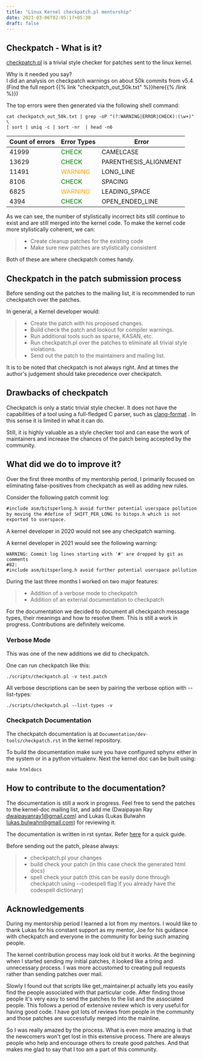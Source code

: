 ```yaml
---
title: "Linux Kernel checkpatch.pl mentorship"
date: 2021-03-06T02:05:17+05:30
draft: false
---
```


## Checkpatch - What is it?
[checkpatch.pl](https://github.com/torvalds/linux/blob/master/scripts/checkpatch.pl)
is a trivial style checker for patches sent to the linux kernel.

Why is it needed you say?</br>
I did an analysis on checkpatch warnings on about 50k commits from v5.4.</br>
(Find the full report {{% link "checkpatch_out_50k.txt" %}}here{{% /link %}})

The top errors were then generated via the following shell command:
```/bin/bash
cat checkpatch_out_50k.txt | grep -oP "(?:WARNING|ERROR|CHECK):(\w+)" \
| sort | uniq -c | sort -nr  | head -n6
```

Count of errors | Error Types | Error
----------------|-------------|------
41999 | <span style="color:green">CHECK</span> | CAMELCASE
13629 | <span style="color:green">CHECK</span> | PARENTHESIS_ALIGNMENT
11491 | <span style="color:orange">WARNING</span> | LONG_LINE
8106 | <span style="color:green">CHECK</span> | SPACING
6825 | <span style="color:orange">WARNING</span> | LEADING_SPACE
4394 | <span style="color:green">CHECK</span> | OPEN_ENDED_LINE

As we can see, the number of stylistically incorrect bits still continue
to exist and are still merged into the kernel code. To make the kernel
code more stylistically coherent, we can:

> - Create cleanup patches for the existing code
> - Make sure new patches are stylistically consistent

Both of these are where checkpatch comes handy.

## Checkpatch in the patch submission process

Before sending out the patches to the mailing list, it is recommended to
run checkpatch over the patches.

In general, a Kernel developer would:

> - Create the patch with his proposed changes.
> - Build check the patch and lookout for compiler warnings.
> - Run additional tools such as sparse, KASAN, etc.
> - Run checkpatch.pl over the patches to eliminate all trivial style violations.
> - Send out the patch to the maintainers and mailing list.


It is to be noted that checkpatch is not always right. And at times the
author's judgement should take precedence over checkpatch.

## Drawbacks of checkpatch

Checkpatch is only a static trivial style checker. It does not have the
capabilities of a tool using a full-fledged C parser, such as
[clang-format](https://www.kernel.org/doc/html/latest/process/clang-format.html)
. In this sense it is limited in what it can do.

Still, it is highly valuable as a style checker tool and can ease the work of maintainers and increase the chances of the patch being accepted by the community.

## What did we do to improve it?

Over the first three months of my mentorship period, I primarily focused on
eliminating false-positives from checkpatch as well as adding new rules.

Consider the following patch commit log:

```diff
#include asm/bitsperlong.h avoid further potential userspace pollution
by moving the #define of SHIFT_PER_LONG to bitops.h which is not
exported to userspace.
```

A kernel developer in 2020 would not see any checkpatch warning.

A kernel developer in 2021 would see the following warning:
```\bin\bash
WARNING: Commit log lines starting with '#' are dropped by git as comments
#82: 
#include asm/bitsperlong.h avoid further potential userspace pollution
```

During the last three months I worked on two major features:

> - Addition of a verbose mode to checkpatch
> - Addition of an external documentation to checkpatch

For the documentation we decided to document all checkpatch message types,
their meanings and how to resolve them. This is still a work in progress.
Contributions are definitely welcome.

### Verbose Mode

This was one of the new additions we did to checkpatch.

One can run checkpatch like this:

```/bin/bash
./scripts/checkpatch.pl -v test.patch
```

All verbose descriptions can be seen by pairing the verbose option
with --list-types:

```/bin/bash
./scripts/checkpatch.pl --list-types -v
```

### Checkpatch Documentation

The checkpatch documentation is at `Documentation/dev-tools/checkpatch.rst`
in the kernel repository.

To build the documentation make sure you have configured sphynx
either in the system or in a python virtualenv. Next the kernel
doc can be built using:

```/bin/bash
make htmldocs
```

## How to contribute to the documentation?

The documentation is still a work in progress. Feel free to send
the patches to the kernel-doc mailing list, and add me
(Dwaipayan Ray <dwaipayanray1@gmail.com>) and Lukas (Lukas Bulwahn <lukas.bulwahn@gmail.com>)
for reviewing it.

The documentation is written in rst syntax. Refer
[here](http://openalea.gforge.inria.fr/doc/openalea/doc/_build/html/source/sphinx/rest_syntax.html) for a quick guide.

Before sending out the patch, please always:

> - checkpatch.pl your changes
> - build check your patch (in this case check the generated html docs)
> - spell check your patch (this can be easily done through checkpatch
>   using --codespell flag if you already have the codespell dictionary)

## Acknowledgements

During my mentorship period I learned a lot from my mentors. 
I would like to thank Lukas for his constant support as my mentor,
Joe for his guidance with checkpatch and everyone in the community for being
such amazing people.

The kernel contribution process may look old but it works. At the beginning
when I started sending my initial patches, it looked like a tiring and
unnecessary process. I was more accustomed to creating pull requests rather
than sending patches over mail.

Slowly I found out that scripts like get_maintainer.pl actually lets you easily
find the people associated with that particular code. After finding those
people it's very easy to send the patches to the list and the associated
people. This follows a period of extensive review which is very useful for
having good code. I have got lots of reviews from people in the community
and those patches are successfully merged into the mainline.

So I was really amazed by the process. What is even more amazing is that the
newcomers won't get lost in this extensive process. There are always
people who help and encourage others to create good patches. And that
makes me glad to say that I too am a part of this community.
